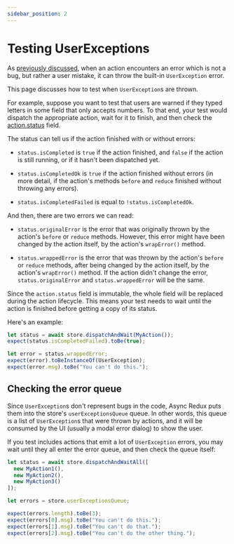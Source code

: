 ```yaml
---
sidebar_position: 2
---
```


# Testing UserExceptions

As [previously discussed](../user-exceptions), 
when an action encounters an error which is not a bug, but rather a user mistake, 
it can throw the built-in `UserException` error. 

This page discusses how to test when `UserException`s are thrown.

For example, suppose you want to test that users are warned 
if they typed letters in some field that only accepts numbers. 
To that end, your test would dispatch the appropriate action, wait for it
to finish, and then check the [action.status](../advanced-actions/action-status) field.

The status can tell us if the action finished with or without errors:

* `status.isCompleted` is `true` if the action finished, and `false` if the action is still running,
  or if it hasn't been dispatched yet.

* `status.isCompletedOk` is `true` if the action finished without errors (in more detail, if the
  action's methods `before` and `reduce` finished without throwing any errors).

* `status.isCompletedFailed` is equal to `!status.isCompletedOk`.

And then, there are two errors we can read:

* `status.originalError` is the error that was originally thrown by the action's `before`
  or `reduce` methods. However, this error might have been changed by the action itself, by the
  action's `wrapError()` method.

* `status.wrappedError` is the error that was thrown by the action's `before` or `reduce` methods,
  after being changed by the action itself, by the action's `wrapError()` method.
  If the action didn't change the error, `status.originalError` and `status.wrappedError` will be
  the same.

Since the `action.status` field is immutable, the whole field will be replaced during the action 
lifecycle. This means your test needs to wait until the action is finished before getting 
a copy of its status.

Here's an example:

```ts
let status = await store.dispatchAndWait(MyAction());
expect(status.isCompletedFailed).toBe(true);

let error = status.wrappedError; 
expect(error).toBeInstanceOf(UserException);
expect(error.msg).toBe("You can't do this.");
```

## Checking the error queue

Since `UserException`s don't represent bugs in the code, 
Async Redux puts them into the store's `userExceptionsQueue` queue. 
In other words, this queue is a list of `UserException`s that were thrown by actions, 
and it will be consumed by the UI (usually a modal error dialog) to show the user.

If you test includes actions that emit a lot of `UserException` errors,
you may wait until they all enter the error queue, and then check the queue itself:

```ts
let status = await store.dispatchAndWaitAll([
  new MyAction1(), 
  new MyAction2(), 
  new MyAction3()
]);

let errors = store.userExceptionsQueue;

expect(errors.length).toBe(3);
expect(errors[0].msg).toBe("You can't do this.");
expect(errors[1].msg).toBe("You can't do that.");
expect(errors[2].msg).toBe("You can't do the other thing.");
```

 
